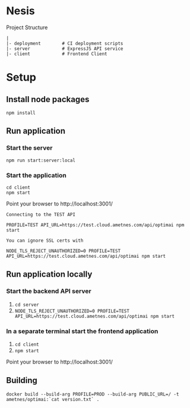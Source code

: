 # Nesis

Project Structure

```
|
|- deployment        # CI deployment scripts
|- server            # ExpressJS API service
|- client            # Frontend Client
```

# Setup

## Install node packages

`npm install`

## Run application

### Start the server

```
npm run start:server:local
```

### Start the application

```
cd client
npm start
```

Point your browser to http://localhost:3001/

`Connecting to the TEST API`

```
PROFILE=TEST API_URL=https://test.cloud.ametnes.com/api/optimai npm start
```

`You can ignore SSL certs with`

```
NODE_TLS_REJECT_UNAUTHORIZED=0 PROFILE=TEST API_URL=https://test.cloud.ametnes.com/api/optimai npm start
```

## Run application locally

### Start the backend API server

1. `cd server`
2. `NODE_TLS_REJECT_UNAUTHORIZED=0 PROFILE=TEST API_URL=https://test.cloud.ametnes.com/api/optimai npm start`

### In a separate terminal start the frontend application

1. `cd client`
2. `npm start`

Point your browser to http://localhost:3001/

## Building

```
docker build --build-arg PROFILE=PROD --build-arg PUBLIC_URL=/ -t ametnes/optimai:`cat version.txt` .
```
